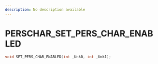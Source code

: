 ```yaml
---
description: No description available 
---
```


# PERSCHAR\_SET_PERS_CHAR_ENABLED

```cpp
void SET_PERS_CHAR_ENABLED(int _Unk0, int _Unk1);
```